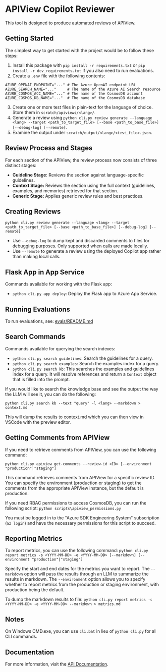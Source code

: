 # APIView Copilot Reviewer

This tool is designed to produce automated reviews of APIView.

## Getting Started

The simplest way to get started with the project would be to follow these steps:

1. Install this package with `pip install -r requirements.txt` or `pip install -r dev_requirements.txt` if you also need to run evaluations.
2. Create a `.env` file with the following contents:

```
AZURE_OPENAI_ENDPOINT="..." # The Azure OpenAI endpoint URL
AZURE_SEARCH_NAME="..."     # The name of the Azure AI Search resource
AZURE_COSMOS_ACC_NAME="..." # The name of the CosmosDB account
AZURE_COSMOS_DB_NAME="..."  # The name of the CosmosDB database
```

3. Create one or more test files in plain-text for the language of choice. Store them in `scratch/apiviews/<lang>/`.
4. Generate a review using `python cli.py review generate --language <lang> --target <path_to_target_file> [--base <path_to_base_file>] [--debug-log] [--remote]`.
5. Examine the output under `scratch/output/<lang>/<test_file>.json`.

## Review Process and Stages

For each section of the APIView, the review process now consists of three distinct stages:

- **Guideline Stage:** Reviews the section against language-specific guidelines.
- **Context Stage:** Reviews the section using the full context (guidelines, examples, and memories) retrieved for that section.
- **Generic Stage:** Applies generic review rules and best practices.

## Creating Reviews

```
python cli.py review generate --language <lang> --target <path_to_target_file> [--base <path_to_base_file>] [--debug-log] [--remote]
```

- Use `--debug-log` to dump kept and discarded comments to files for debugging purposes. Only supported when calls are made locally.
- Use `--remote` to generate a review using the deployed Copilot app rather than making local calls.

## Flask App in App Service

Commands available for working with the Flask app:

- `python cli.py app deploy`: Deploy the Flask app to Azure App Service.

## Running Evaluations

To run evaluations, see: [evals/README.md](./evals/README.md)

## Search Commands

Commands available for querying the search indexes:

- `python cli.py search guidelines`: Search the guidelines for a query.
- `python cli.py search examples`: Search the examples index for a query.
- `python cli.py search kb`: This searches the examples and guidelines index for a query. It will resolve references and return a `Context` object that is filled into the prompt.

If you would like to search the knowledge base and see the output the way the LLM will see it, you can do the following:

`python cli.py search kb --text "query" -l <lang> --markdown > context.md`

This will dump the results to context.md which you can then view in VSCode with the preview editor.

## Getting Comments from APIView

If you need to retrieve comments from APIView, you can use the following command:

`python cli.py apiview get-comments --review-id <ID> [--environment "production"|"staging"]`

This command retrieves comments from APIView for a specific review ID. You can specify the environment (production or staging) to get the comments from the appropriate APIView instance, but the default is production.

If you need RBAC permissions to access CosmosDB, you can run the following script:
`python scripts\apiview_permissions.py`

You must be logged in to the "Azure SDK Engineering System" subscription (`az login`) and have the necessary permissions
for this script to succeed.

## Reporting Metrics

To report metrics, you can use the following command:
`python cli.py report metrics -s <YYYY-MM-DD> -e <YYYY-MM-DD> [--markdown] [--environment "production"|"staging"]`

Specify the start and end dates for the metrics you want to report. The `--markdown` option will pass the results through an LLM to summarize the results in markdown. The `--environment` option allows you to specify whether to report metrics from the production or staging environment, with production being the default.

To dump the markdown results to file:
`python cli.py report metrics -s <YYYY-MM-DD> -e <YYYY-MM-DD> --markdown > metrics.md`

## Notes

On Windows CMD.exe, you can use `cli.bat` in lieu of `python cli.py` for all CLI commands.

## Documentation

For more information, visit the [API Documentation](https://apiviewuat.azurewebsites.net/swagger/index.html).
